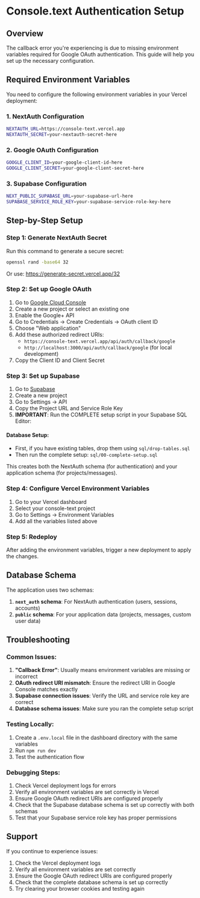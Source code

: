 # Console.text Authentication Setup

## Overview

The callback error you're experiencing is due to missing environment variables required for Google OAuth authentication. This guide will help you set up the necessary configuration.

## Required Environment Variables

You need to configure the following environment variables in your Vercel deployment:

### 1. NextAuth Configuration

```bash
NEXTAUTH_URL=https://console-text.vercel.app
NEXTAUTH_SECRET=your-nextauth-secret-here
```

### 2. Google OAuth Configuration

```bash
GOOGLE_CLIENT_ID=your-google-client-id-here
GOOGLE_CLIENT_SECRET=your-google-client-secret-here
```

### 3. Supabase Configuration

```bash
NEXT_PUBLIC_SUPABASE_URL=your-supabase-url-here
SUPABASE_SERVICE_ROLE_KEY=your-supabase-service-role-key-here
```

## Step-by-Step Setup

### Step 1: Generate NextAuth Secret

Run this command to generate a secure secret:

```bash
openssl rand -base64 32
```

Or use: https://generate-secret.vercel.app/32

### Step 2: Set up Google OAuth

1. Go to [Google Cloud Console](https://console.cloud.google.com/)
2. Create a new project or select an existing one
3. Enable the Google+ API
4. Go to Credentials → Create Credentials → OAuth client ID
5. Choose "Web application"
6. Add these authorized redirect URIs:
   - `https://console-text.vercel.app/api/auth/callback/google`
   - `http://localhost:3000/api/auth/callback/google` (for local development)
7. Copy the Client ID and Client Secret

### Step 3: Set up Supabase

1. Go to [Supabase](https://supabase.com/)
2. Create a new project
3. Go to Settings → API
4. Copy the Project URL and Service Role Key
5. **IMPORTANT**: Run the COMPLETE setup script in your Supabase SQL Editor:

#### Database Setup:

- First, if you have existing tables, drop them using `sql/drop-tables.sql`
- Then run the complete setup: `sql/00-complete-setup.sql`

This creates both the NextAuth schema (for authentication) and your application schema (for projects/messages).

### Step 4: Configure Vercel Environment Variables

1. Go to your Vercel dashboard
2. Select your console-text project
3. Go to Settings → Environment Variables
4. Add all the variables listed above

### Step 5: Redeploy

After adding the environment variables, trigger a new deployment to apply the changes.

## Database Schema

The application uses two schemas:

1. **`next_auth` schema**: For NextAuth authentication (users, sessions, accounts)
2. **`public` schema**: For your application data (projects, messages, custom user data)

## Troubleshooting

### Common Issues:

1. **"Callback Error"**: Usually means environment variables are missing or incorrect
2. **OAuth redirect URI mismatch**: Ensure the redirect URI in Google Console matches exactly
3. **Supabase connection issues**: Verify the URL and service role key are correct
4. **Database schema issues**: Make sure you ran the complete setup script

### Testing Locally:

1. Create a `.env.local` file in the dashboard directory with the same variables
2. Run `npm run dev`
3. Test the authentication flow

### Debugging Steps:

1. Check Vercel deployment logs for errors
2. Verify all environment variables are set correctly in Vercel
3. Ensure Google OAuth redirect URIs are configured properly
4. Check that the Supabase database schema is set up correctly with both schemas
5. Test that your Supabase service role key has proper permissions

## Support

If you continue to experience issues:

1. Check the Vercel deployment logs
2. Verify all environment variables are set correctly
3. Ensure the Google OAuth redirect URIs are configured properly
4. Check that the complete database schema is set up correctly
5. Try clearing your browser cookies and testing again
